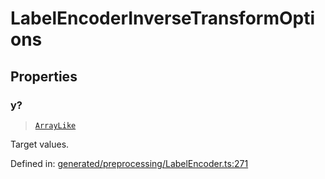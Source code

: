 # LabelEncoderInverseTransformOptions

## Properties

### y?

> [`ArrayLike`](../types/ArrayLike.md)

Target values.

Defined in:  [generated/preprocessing/LabelEncoder.ts:271](https://github.com/transitive-bullshit/scikit-learn-ts/blob/b59c1ff/packages/sklearn/src/generated/preprocessing/LabelEncoder.ts#L271)
